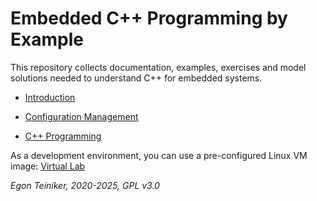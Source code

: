 # Embedded C++ Programming by Example

This repository collects documentation, examples, exercises and model solutions 
needed to understand C++ for embedded systems.

* [Introduction](introduction/) 

* [Configuration Management](configuration-management/)

* [C++ Programming](programming-c++/) 

As a development environment, you can use a pre-configured Linux VM image:
[Virtual Lab](https://drive.google.com/drive/folders/1AzsF4Mvh1HJ8k6OW5W5hQ5CF0HdqA51l)

*Egon Teiniker, 2020-2025, GPL v3.0*
